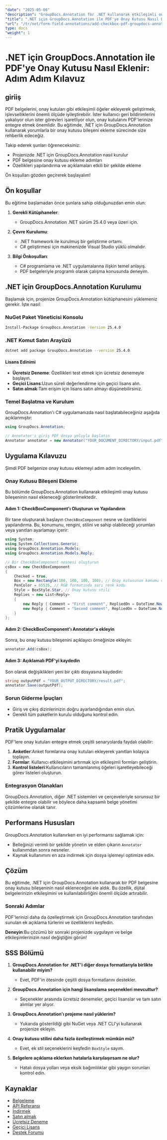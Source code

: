 ```yaml
---
"date": "2025-05-06"
"description": "GroupDocs.Annotation for .NET kullanarak etkileşimli onay kutuları ekleyerek PDF belgelerinizi nasıl geliştireceğinizi öğrenin. Dijital belgelerinizdeki form alanı açıklamalarını kolaylaştırmak için bu adım adım kılavuzu izleyin."
"title": ".NET için GroupDocs.Annotation ile PDF'ye Onay Kutusu Nasıl Eklenir&#58; Adım Adım Kılavuz"
"url": "/tr/net/form-field-annotations/add-checkbox-pdf-groupdocs-annotation-net/"
type: docs
"weight": 1
---
```


# .NET için GroupDocs.Annotation ile PDF'ye Onay Kutusu Nasıl Eklenir: Adım Adım Kılavuz

## giriiş

PDF belgelerini, onay kutuları gibi etkileşimli öğeler ekleyerek geliştirmek, işlevselliklerini önemli ölçüde iyileştirebilir. İster kullanıcı geri bildirimlerini yakalıyor olun ister görevleri işaretliyor olun, onay kutularını PDF'lerinize entegre etmek önemlidir. Bu eğitimde, .NET için GroupDocs.Annotation kullanarak yorumlarla bir onay kutusu bileşeni ekleme sürecinde size rehberlik edeceğiz.

Takip ederek şunları öğreneceksiniz:
- Projenizde .NET için GroupDocs.Annotation nasıl kurulur
- PDF belgesine onay kutusu ekleme adımları
- Özellikleri yapılandırma ve açıklamaları etkili bir şekilde ekleme

Ön koşulları gözden geçirerek başlayalım!

## Ön koşullar

Bu eğitime başlamadan önce şunlara sahip olduğunuzdan emin olun:

1. **Gerekli Kütüphaneler**: 
   - GroupDocs.Annotation .NET sürüm 25.4.0 veya üzeri için.

2. **Çevre Kurulumu**:
   - .NET framework ile kurulmuş bir geliştirme ortamı.
   - C# geliştirmesi için makinenizde Visual Studio yüklü olmalıdır.

3. **Bilgi Önkoşulları**:
   - C# programlama ve .NET uygulamalarına ilişkin temel anlayış.
   - PDF belgeleriyle programlı olarak çalışma konusunda deneyim.

## .NET için GroupDocs.Annotation Kurulumu

Başlamak için, projenize GroupDocs.Annotation kütüphanesini yüklemeniz gerekir. İşte nasıl:

### NuGet Paket Yöneticisi Konsolu
```bash
Install-Package GroupDocs.Annotation -Version 25.4.0
```

### .NET Komut Satırı Arayüzü
```bash
dotnet add package GroupDocs.Annotation --version 25.4.0
```

#### Lisans Edinimi

- **Ücretsiz Deneme**: Özellikleri test etmek için ücretsiz denemeyle başlayın.
- **Geçici Lisans**:Uzun süreli değerlendirme için geçici lisans alın.
- **Satın almak**:Tam erişim için lisans satın almayı düşünebilirsiniz.

### Temel Başlatma ve Kurulum

GroupDocs.Annotation'ı C# uygulamanızda nasıl başlatabileceğiniz aşağıda açıklanmıştır:

```csharp
using GroupDocs.Annotation;

// Annotator'ı giriş PDF dosya yoluyla başlatın
Annotator annotator = new Annotator("YOUR_DOCUMENT_DIRECTORY/input.pdf");
```

## Uygulama Kılavuzu

Şimdi PDF belgenize onay kutusu eklemeyi adım adım inceleyelim.

### Onay Kutusu Bileşeni Ekleme

Bu bölümde GroupDocs.Annotation kullanarak etkileşimli onay kutusu bileşeninin nasıl ekleneceği gösterilmektedir.

#### Adım 1: CheckBoxComponent'ı Oluşturun ve Yapılandırın

Bir tane oluşturarak başlayın `CheckBoxComponent` nesne ve özelliklerini yapılandırma. Bu, konumunu, rengini, stilini ve sahip olabileceği yorumları veya yanıtları ayarlamayı içerir:

```csharp
using System;
using System.Collections.Generic;
using GroupDocs.Annotation.Models;
using GroupDocs.Annotation.Models.Reply;

// Bir CheckBoxComponent nesnesi oluşturun
csBox = new CheckBoxComponent
{
    Checked = true,
    Box = new Rectangle(100, 100, 100, 100), // Onay kutusunun konumu ve boyutu
    PenColor = 65535, // RGB formatında sarı renk kodu
    Style = BoxStyle.Star, // Onay kutusu stili
    Replies = new List<Reply>
    {
        new Reply { Comment = "First comment", RepliedOn = DateTime.Now },
        new Reply { Comment = "Second comment", RepliedOn = DateTime.Now }
    }
};
```

#### Adım 2: CheckBoxComponent'ı Annotator'a ekleyin

Sonra, bu onay kutusu bileşenini açıklayıcı örneğinize ekleyin:

```csharp
annotator.Add(csBox);
```

#### Adım 3: Açıklamalı PDF'yi kaydedin

Son olarak değişiklikleri yeni bir çıktı dosyasına kaydedin:

```csharp
string outputPdf = "YOUR_OUTPUT_DIRECTORY/result.pdf";
annotator.Save(outputPdf);
```

### Sorun Giderme İpuçları

- Giriş ve çıkış dizinlerinizin doğru ayarlandığından emin olun.
- Gerekli tüm paketlerin kurulu olduğunu kontrol edin.

## Pratik Uygulamalar

PDF'lere onay kutuları entegre etmek çeşitli senaryolarda faydalı olabilir:

1. **Anketler**:Anket formlarına onay kutuları ekleyerek yanıtları kolayca toplayın.
2. **Formlar**: Kullanıcı etkileşimini artırmak için etkileşimli formları geliştirin.
3. **Kontrol listeleri**:Kullanıcıların tamamlanmış öğeleri işaretleyebileceği görev listeleri oluşturun.

### Entegrasyon Olanakları

GroupDocs.Annotation, diğer .NET sistemleri ve çerçeveleriyle sorunsuz bir şekilde entegre olabilir ve böylece daha kapsamlı belge yönetimi çözümlerine olanak tanır.

## Performans Hususları

GroupDocs.Annotation kullanırken en iyi performansı sağlamak için:
- Belleğinizi verimli bir şekilde yönetin ve elden çıkarın `Annotator` kullanımdan sonra nesneler.
- Kaynak kullanımını en aza indirmek için dosya işlemeyi optimize edin.

## Çözüm

Bu eğitimde, .NET için GroupDocs.Annotation kullanarak bir PDF belgesine onay kutusu bileşeninin nasıl ekleneceğini ele aldık. Bu özellik, dijital belgelerinizin etkileşimini ve kullanılabilirliğini önemli ölçüde artırabilir.

### Sonraki Adımlar
PDF'lerinizi daha da özelleştirmek için GroupDocs.Annotation tarafından sunulan ek açıklama türlerini ve özelliklerini keşfedin.

**Deneyin**:Bu çözümü bir sonraki projenizde uygulayın ve belge etkileşimlerinizin nasıl değiştiğini görün!

## SSS Bölümü

1. **GroupDocs.Annotation for .NET'i diğer dosya formatlarıyla birlikte kullanabilir miyim?**
   - Evet, PDF'in ötesinde çeşitli dosya formatlarını destekler.

2. **GroupDocs.Annotation için hangi lisanslama seçenekleri mevcuttur?**
   - Seçenekler arasında ücretsiz denemeler, geçici lisanslar ve tam satın alımlar yer alıyor.

3. **GroupDocs.Annotation'ı projeme nasıl yüklerim?**
   - Yukarıda gösterildiği gibi NuGet veya .NET CLI'yi kullanarak projenize ekleyin.

4. **Onay kutusu stilini daha fazla özelleştirmek mümkün mü?**
   - Evet, ek stil seçeneklerini keşfedin `BoxStyle` sayım.

5. **Belgelere açıklama eklerken hatalarla karşılaşırsam ne olur?**
   - Hatalı dosya yolları veya eksik bağımlılıklar gibi yaygın sorunları kontrol edin.

## Kaynaklar
- [Belgeleme](https://docs.groupdocs.com/annotation/net/)
- [API Referansı](https://reference.groupdocs.com/annotation/net/)
- [İndirmek](https://releases.groupdocs.com/annotation/net/)
- [Satın almak](https://purchase.groupdocs.com/buy)
- [Ücretsiz Deneme](https://releases.groupdocs.com/annotation/net/)
- [Geçici Lisans](https://purchase.groupdocs.com/temporary-license/)
- [Destek Forumu](https://forum.groupdocs.com/c/annotation/)